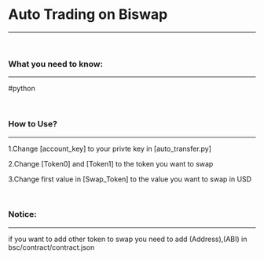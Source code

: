 <h1>Auto Trading on Biswap</h1>
<hr>
<br>
<h3>What you need to know:</h3>
<hr>
<p>#python</p>
<br>
<h3>How to Use?</h3>
<hr>
<p>1.Change [account_key] to your privte key in [auto_transfer.py]</p>
<p>2.Change [Token0] and [Token1] to the token you want to swap</p>
<p>3.Change first value in [Swap_Token] to the value you want to swap in USD </p>
<br>
<h3>Notice:</h3>
<hr>
<p>if you want to add other token to swap you need to add (Address),(ABI) in bsc/contract/contract.json</p>


